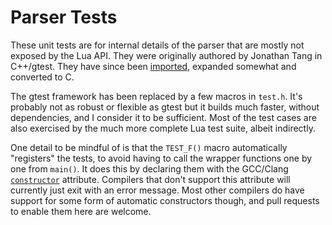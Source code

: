 Parser Tests
============

These unit tests are for internal details of the parser that are mostly
not exposed by the Lua API. They were originally authored by Jonathan
Tang in C++/gtest. They have since been [imported], expanded somewhat
and converted to C.

The gtest framework has been replaced by a few macros in `test.h`. It's
probably not as robust or flexible as gtest but it builds much faster,
without dependencies, and I consider it to be sufficient. Most of the
test cases are also exercised by the much more complete Lua test suite,
albeit indirectly.

One detail to be mindful of is that the `TEST_F()` macro automatically
"registers" the tests, to avoid having to call the wrapper functions one
by one from `main()`. It does this by declaring them with the GCC/Clang
[`constructor`] attribute. Compilers that don't support this attribute
will currently just exit with an error message. Most other compilers do
have support for some form of automatic constructors though, and pull
requests to enable them here are welcome.


[imported]: https://gitlab.com/craigbarnes/lua-gumbo/commit/b17caf6f68671ede3de53a2d44c640bf13538684
[`constructor`]: https://gcc.gnu.org/onlinedocs/gcc/Common-Function-Attributes.html
